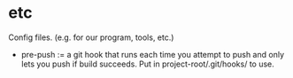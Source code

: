 etc
===============

Config files. (e.g. for our program, tools, etc.)

- pre-push := a git hook that runs each time you attempt to push and only lets you push if build succeeds. Put in project-root/.git/hooks/ to use.

